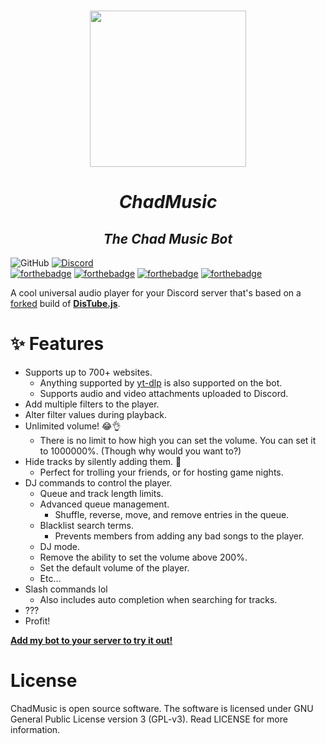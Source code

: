 <h1 align="center">
    <img src="https://media.discordapp.net/attachments/375453081631981568/808626634210410506/deejaytreefiddy.png" width=250>
</h1>
<h1 align="center" style="font-weight: bold; font-style: italic;">ChadMusic</h1>
<h2 align="center" style="font-weight: bold; font-style: italic;">The Chad Music Bot</h2>

![GitHub](https://img.shields.io/github/license/200percentmicky/chadmusic)
[![Discord](https://img.shields.io/discord/449606846697963531.svg?label=&logo=discord&logoColor=ffffff&color=7389D8&labelColor=6A7EC2)](https://discord.gg/qQuJ9YQ)  
[![forthebadge](https://forthebadge.com/images/badges/made-with-javascript.svg)](https://forthebadge.com)
[![forthebadge](https://forthebadge.com/images/badges/0-percent-optimized.svg)](https://forthebadge.com)
[![forthebadge](https://forthebadge.com/images/badges/fuck-it-ship-it.svg)](https://forthebadge.com)
[![forthebadge](https://forthebadge.com/images/badges/mom-made-pizza-rolls.svg)](https://forthebadge.com)

A cool universal audio player for your Discord server that's based on a [forked](https://github.com/200percentmicky/chadtube) build of **[DisTube.js](https://distube.js.org)**.

# ✨ Features
* Supports up to 700+ websites.
    - Anything supported by [yt-dlp](https://github.com/yt-dlp/yt-dlp/blob/master/supportedsites.md) is also supported on the bot.
    - Supports audio and video attachments uploaded to Discord.
* Add multiple filters to the player.
* Alter filter values during playback.
* Unlimited volume! 😂👌
    - There is no limit to how high you can set the volume. You can set it to 1000000%. (Though why would you want to?)
* Hide tracks by silently adding them. 🤫
    - Perfect for trolling your friends, or for hosting game nights.
* DJ commands to control the player.
    - Queue and track length limits.
    - Advanced queue management.
        - Shuffle, reverse, move, and remove entries in the queue.
    - Blacklist search terms.
        - Prevents members from adding any bad songs to the player.
    - DJ mode.
    - Remove the ability to set the volume above 200%.
    - Set the default volume of the player.
    - Etc...
* Slash commands lol
    - Also includes auto completion when searching for tracks.
* ???
* Profit!

**[Add my bot to your server to try it out!](https://discord.com/api/oauth2/authorize?client_id=375450533114413056&permissions=1005972566&scope=applications.commands%20bot)**

# License
ChadMusic is open source software. The software is licensed under GNU General Public License version 3 (GPL-v3). Read LICENSE for more information.